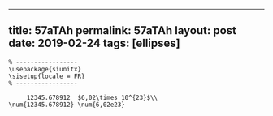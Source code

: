 ---
 title: 57aTAh
 permalink: 57aTAh
 layout: post
 date: 2019-02-24
 tags: [ellipses]
 ---

```latex% Dans le préambule
% -----------------
\usepackage{siunitx}
\sisetup{locale = FR}
% -----------------

     12345.678912  $6,02\times 10^{23}$\\
\num{12345.678912} \num{6,02e23}
```